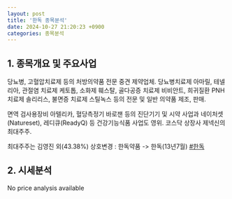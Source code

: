 ```yaml
---
layout: post
title: '한독 종목분석'
date: 2024-10-27 21:20:23 +0900
categories: 종목분석
---
```


## 1. 종목개요 및 주요사업

당뇨병, 고혈압치료제 등의 처방의약품 전문 중견 제약업체. 당뇨병치료제 아마릴, 테넬리아, 관절염 치료제 케토톱, 소화제 훼스탈, 골다공증 치료제 비비안트, 희귀질환 PNH치료제 솔리리스, 불면증 치료제 스틸녹스 등의 전문 및 일반 의약품 제조, 판매. 

면역 검사용장비 아텔리카, 혈당측정기 바로잰 등의 진단기기 및 시약 사업과 네이처셋(Natureset), 레디큐(ReadyQ) 등 건강기능식품 사업도 영위. 코스닥 상장사 제넥신의 최대주주. 

최대주주는 김영진 외(43.38%) 상호변경 : 한독약품 -> 한독(13년7월)
[#한독](#)

## 2. 시세분석

No price analysis available
